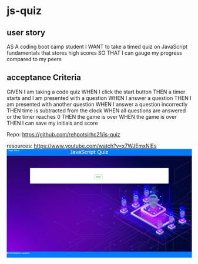 # js-quiz

## user story
AS A coding boot camp student
I WANT to take a timed quiz on JavaScript fundamentals that stores high scores
SO THAT I can gauge my progress compared to my peers
## acceptance Criteria 

GIVEN I am taking a code quiz
WHEN I click the start button
THEN a timer starts and I am presented with a question
WHEN I answer a question
THEN I am presented with another question
WHEN I answer a question incorrectly
THEN time is subtracted from the clock
WHEN all questions are answered or the timer reaches 0
THEN the game is over
WHEN the game is over
THEN I can save my initials and score


Repo: https://github.com/rehpotsirhc21/js-quiz

resources: https://www.youtube.com/watch?v=x7WJEmxNlEs
![full site screen print](./assets/images/screencapture-localhost-52330-index-html-2022-04-02-07_14_57.png)